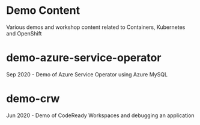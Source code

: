 # Demo Content

Various demos and workshop content related to Containers, Kubernetes and OpenShift

# demo-azure-service-operator

Sep 2020 - Demo of Azure Service Operator using Azure MySQL 

# demo-crw

Jun 2020 - Demo of CodeReady Workspaces and debugging an application 

